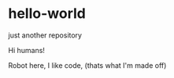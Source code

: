 # hello-world
just another repository

Hi humans!

Robot here, I like code, (thats what I'm made off)
